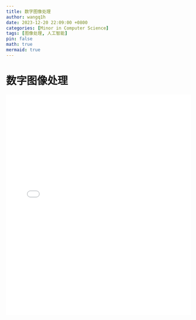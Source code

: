 ```yaml
---
title: 数字图像处理
author: wangq1h
date: 2023-12-20 22:09:00 +0800
categories: [Minor in Computer Science]
tags: [图像处理, 人工智能]
pin: false
math: true
mermaid: true
---
```

# 数字图像处理
<embed src="/assets/img/posts/凝数字图像处理/main.pdf" type="application/pdf" width="100%" height="600px" />